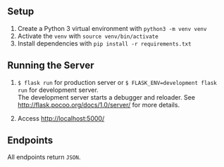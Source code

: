 
## Setup
1. Create a Python 3 virtual environment with `python3 -m venv venv`
2. Activate the `venv` with `source venv/bin/activate`
3. Install dependencies with `pip install -r requirements.txt`


## Running the Server
1. `$ flask run` for production server or `$ FLASK_ENV=development flask run` for development server.  
   The development server starts a debugger and reloader. See <http://flask.pocoo.org/docs/1.0/server/> for more details.

2. Access <http://localhost:5000/>


## Endpoints
All endpoints return `JSON`.

